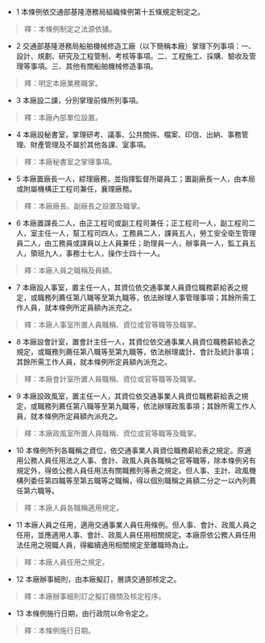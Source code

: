 * 1 本條例依交通部基隆港務局組織條例第十五條規定制定之。

> 釋：本條例制定之法源依據。

* 2 交通部基隆港務局船舶機械修造工廠（以下簡稱本廠）掌理下列事項：一、設計、規劃、研究及工程管制、考核等事項。二、工程施工、採購、驗收及管理等事項。三、其他有關船舶機械修造事項。

> 釋：明定本廠業務職掌。

* 3 本廠設二課，分別掌理前條所列事項。

> 釋：本廠內部單位設置。

* 4 本廠設秘書室，掌理研考、議事、公共關係、檔案、印信、出納、事務管理、財產管理及不屬於其他各課、室事項。

> 釋：本廠秘書室之掌理事項。

* 5 本廠置廠長一人，綜理廠務，並指揮監督所屬員工；置副廠長一人，由本局或附屬機構正工程司兼任，襄理廠務。

> 釋：本廠廠長、副廠長之設置及職掌。

* 6 本廠置課長二人，由正工程司或副工程司兼任；正工程司一人，副工程司二人，室主任一人，幫工程司四人，工務員二人，課員五人，勞工安全衛生管理員二人，由工務員或課員以上人員兼任；助理員一人，辦事員一人，監工員五人，領班九人，事務士七人，操作士四十一人。

> 釋：本廠人員之職稱及員額。

* 7 本廠設人事室，置主任一人，其資位依交通事業人員資位職務薪給表之規定，或職務列薦任第八職等至第九職等，依法辦理人事管理事項；其餘所需工作人員，就本條例所定員額內派充之。

> 釋：本廠人事室所置人員職稱、資位或官等職等及職掌。

* 8 本廠設會計室，置會計主任一人，其資位依交通事業人員資位職務薪給表之規定，或職務列薦任第八職等至第九職等，依法辦理歲計、會計及統計事項；其餘所需工作人員，就本條例所定員額內派充之。

> 釋：本廠會計室所置人員職稱、資位或官等職等及職掌。

* 9 本廠設政風室，置主任一人，其資位依交通事業人員資位職務薪給表之規定，或職務列薦任第八職等至第九職等，依法辦理政風事項；其餘所需工作人員，就本條例所定員額內派充之。

> 釋：本廠政風室所置人員職稱、資位或官等職等及職掌。

* 10 本條例所列各職稱之資位，依交通事業人員資位職務薪給表之規定。原適用公務人員任用法之人事、會計、政風人員各職稱之官等職等，除本條例另有規定外，得依公務人員任用法有關職務列等表之規定。但人事、主計、政風機構列委任第四職等至第五職等之職稱，得以個別職稱之員額二分之一以內列薦任第六職等。

> 釋：本廠人員各職稱適用規定。

* 11 本廠人員之任用，適用交通事業人員任用條例。但人事、會計、政風人員之任用，並應適用人事、會計、政風人員任用相關規定。本廠原依公務人員任用法任用之現職人員，得繼續適用相關規定至離職時為止。

> 釋：本廠人員任用之規定。

* 12 本廠辦事細則，由本廠擬訂，層請交通部核定之。

> 釋：本廠辦事細則訂之擬訂機關及核定程序。

* 13 本條例施行日期，由行政院以命令定之。

> 釋：本條例施行日期。

